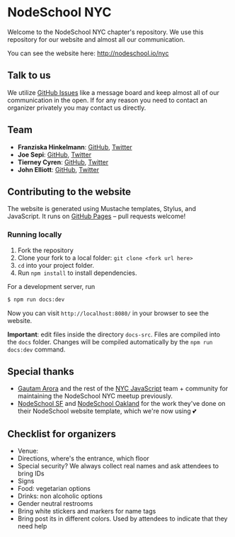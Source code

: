 # NodeSchool NYC

Welcome to the NodeSchool NYC chapter's repository. We use this repository for our website and almost all our communication.

You can see the website here: http://nodeschool.io/nyc

## Talk to us

We utilize [GitHub Issues](http://nodeschool.io/nyc/issues) like a message board and keep almost all of our communication in the open. If for any reason you need to contact an organizer privately you may contact us directly.

## Team

- **Franziska Hinkelmann**: [GitHub](https://github.com/fhinkel), [Twitter](https://twitter.com/fhinkel)
- **Joe Sepi**: [GitHub](https://github.com/joesepi), [Twitter](https://twitter.com/joe_sepi/)
- **Tierney Cyren**: [GitHub](https://github.com/bnb), [Twitter](https://twitter.com/bitandbang/)
- **John Elliott**: [GitHub](https://github.com/johnelliott), [Twitter](https://twitter.com/johnelliottdc/)

## Contributing to the website

The website is generated using Mustache templates, Stylus, and JavaScript. It runs on [GitHub Pages](https://pages.github.com/) – pull requests welcome!

### Running locally

1. Fork the repository
2. Clone your fork to a local folder: `git clone <fork url here>`
3. `cd` into your project folder.
4. Run `npm install` to install dependencies.

For a development server, run

```bash
$ npm run docs:dev
```

Now you can visit `http://localhost:8080/` in your browser to see the website.

**Important**: edit files inside the directory `docs-src`. Files are compiled into the `docs` folder. Changes will be compiled automatically by the `npm run docs:dev` command.

## Special thanks

- [Gautam Arora](https://twitter.com/gautam) and the rest of the [NYC JavaScript](https://nyc.js.org/) team + community for maintaining the NodeSchool NYC meetup previously.
- [NodeSchool SF](https://nodeschool.io/sanfrancisco/) and [NodeSchool Oakland](https://nodeschool.io/oakland/) for the work they've done on their NodeSchool website template, which we're now using 💕

## Checklist for organizers

- Venue: 
 - Directions, where's the entrance, which floor
 - Special security? We always collect real names and ask attendees to bring IDs
 - Signs
 - Food: vegetarian options
 - Drinks: non alcoholic options
 - Gender neutral restrooms
- Bring white stickers and markers for name tags
- Bring post its in different colors. Used by attendees to indicate that they need help
